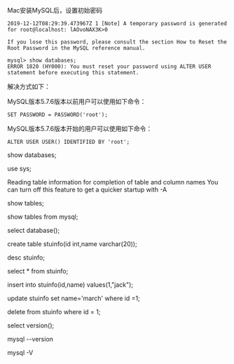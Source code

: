 Mac安装MySQL后，设置初始密码

```
2019-12-12T08:29:39.473967Z 1 [Note] A temporary password is generated for root@localhost: lAOvoNAX3K>0

If you lose this password, please consult the section How to Reset the Root Password in the MySQL reference manual.
```

```
mysql> show databases;
ERROR 1820 (HY000): You must reset your password using ALTER USER statement before executing this statement.
```

解决方式如下：

MySQL版本5.7.6版本以前用户可以使用如下命令：

```
SET PASSWORD = PASSWORD('root');
```

MySQL版本5.7.6版本开始的用户可以使用如下命令：

```
ALTER USER USER() IDENTIFIED BY 'root';
```


show databases;

use sys;

Reading table information for completion of table and column names
You can turn off this feature to get a quicker startup with -A

show tables;

show tables from mysql;

select database();

create table stuinfo(id int,name varchar(20));

desc stuinfo;

select * from stuinfo;

insert into stuinfo(id,name) values(1,"jack");

update stuinfo set name='march' where id =1;

delete from stuinfo where id = 1;

select version();





mysql --version

mysql -V